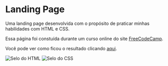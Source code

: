 # Landing Page
Uma landing page desenvolvida com o propósito de praticar minhas habilidades com HTML e CSS.

Essa página foi constuída durante um curso online do site [FreeCodeCamp](https://www.freecodecamp.org/).

Você pode ver como ficou o resultado clicando [aqui](https://br-adriel.github.io/landing-page-example/).

<div>
  <img src="https://img.shields.io/badge/HTML5-E34F26?style=for-the-badge&logo=html5&logoColor=white" alt="Selo do HTML" title="HTML">
  <img src="https://img.shields.io/badge/CSS3-1572B6?style=for-the-badge&logo=css3&logoColor=white" alt="Selo do CSS" title="CSS">
</div>
